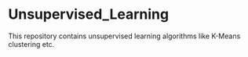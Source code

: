 # Unsupervised_Learning
This repository contains unsupervised learning algorithms like K-Means clustering etc. 
